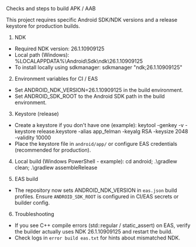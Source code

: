 Checks and steps to build APK / AAB

This project requires specific Android SDK/NDK versions and a release keystore for production builds.

1) NDK
- Required NDK version: 26.1.10909125
- Local path (Windows): %LOCALAPPDATA%\\Android\\Sdk\\ndk\\26.1.10909125
- To install locally using sdkmanager:
  sdkmanager "ndk;26.1.10909125"

2) Environment variables for CI / EAS
- Set ANDROID_NDK_VERSION=26.1.10909125 in the build environment.
- Set ANDROID_SDK_ROOT to the Android SDK path in the build environment.

3) Keystore (release)
- Create a keystore if you don't have one (example):
  keytool -genkey -v -keystore release.keystore -alias app_felman -keyalg RSA -keysize 2048 -validity 10000
- Place the keystore file in `android/app/` or configure EAS credentials (recommended for production).

4) Local build (Windows PowerShell - example):
  cd android; .\\gradlew clean; .\\gradlew assembleRelease

5) EAS build
- The repository now sets ANDROID_NDK_VERSION in `eas.json` build profiles. Ensure `ANDROID_SDK_ROOT` is configured in CI/EAS secrets or builder config.

6) Troubleshooting
- If you see C++ compile errors (std::regular / static_assert) on EAS, verify the builder actually uses NDK 26.1.10909125 and restart the build.
- Check logs in `error build eas.txt` for hints about mismatched NDK.
